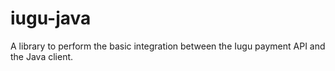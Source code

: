# iugu-java
A library to perform the basic integration between the Iugu payment API and the Java client.
